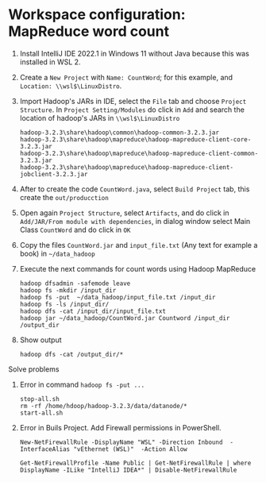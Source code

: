 # Workspace configuration: MapReduce word count

1. Install IntelliJ IDE 2022.1 in Windows 11 without Java because this was installed in WSL 2.

2. Create  a `New Project` with  `Name: CountWord`; for this example, and `Location: \\wsl$\LinuxDistro`.

3. Import Hadoop's JARs in IDE, select the `File` tab and choose `Project Structure`. In `Project Setting/Modules` do click in `Add` and search the location of hadoop's JARs in `\\wsl$\LinuxDistro`
    ```
    hadoop-3.2.3\share\hadoop\common\hadoop-common-3.2.3.jar
    hadoop-3.2.3\share\hadoop\mapreduce\hadoop-mapreduce-client-core-3.2.3.jar
    hadoop-3.2.3\share\hadoop\mapreduce\hadoop-mapreduce-client-common-3.2.3.jar
    hadoop-3.2.3\share\hadoop\mapreduce\hadoop-mapreduce-client-jobclient-3.2.3.jar
    ```

4. After to create the code `CountWord.java`, select `Build Project` tab, this create the `out/producction`

5. Open again `Project Structure`, select `Artifacts`, and do click in `Add/JAR/From module with dependencies`, in dialog window select Main Class `CountWord` and do click in `OK`

6. Copy the files `CountWord.jar` and `input_file.txt` (Any text for example a book) in `~/data_hadoop`

7. Execute the next commands for count words using Hadoop MapReduce
    ```
    hadoop dfsadmin -safemode leave
    hadoop fs -mkdir /input_dir
    hadoop fs -put  ~/data_hadoop/input_file.txt /input_dir
    hadoop fs -ls /input_dir/
    hadoop dfs -cat /input_dir/input_file.txt
    hadoop jar ~/data_hadoop/CountWord.jar Countword /input_dir /output_dir
    ```

8. Show output
    ```
    hadoop dfs -cat /output_dir/*
    ```

Solve problems

1. Error in command `hadoop fs -put ...`
    ```
    stop-all.sh
    rm -rf /home/hdoop/hadoop-3.2.3/data/datanode/*
    start-all.sh
    ```

2. Error in Buils Project. Add Firewall permissions in PowerShell.
    ```
    New-NetFirewallRule -DisplayName "WSL" -Direction Inbound  -InterfaceAlias "vEthernet (WSL)"  -Action Allow

    Get-NetFirewallProfile -Name Public | Get-NetFirewallRule | where DisplayName -ILike "IntelliJ IDEA*" | Disable-NetFirewallRule
    ``` 